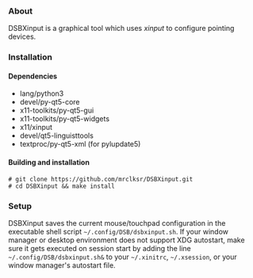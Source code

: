 ### About

DSBXinput is a graphical tool which uses *xinput* to configure pointing devices.

### Installation

#### Dependencies

* lang/python3
* devel/py-qt5-core
* x11-toolkits/py-qt5-gui
* x11-toolkits/py-qt5-widgets
* x11/xinput
* devel/qt5-linguisttools
* textproc/py-qt5-xml (for pylupdate5)

#### Building and installation

    # git clone https://github.com/mrclksr/DSBXinput.git
    # cd DSBXinput && make install

### Setup

DSBXinput saves the current mouse/touchpad configuration in the executable
shell script `~/.config/DSB/dsbxinput.sh`. If your window manager or desktop
environment does not support XDG autostart, make sure it gets executed on
session start by adding the line `~/.config/DSB/dsbxinput.sh&` to your
`~/.xinitrc`, `~/.xsession`, or your window manager's autostart file.

